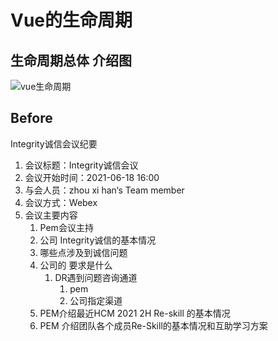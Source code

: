 # Vue的生命周期
## 生命周期总体 介绍图
![vue生命周期](https://cn.vuejs.org/images/lifecycle.png)

## Before



Integrity诚信会议纪要



1. 会议标题：Integrity诚信会议
2. 会议开始时间：2021-06-18 16:00
3. 与会人员：zhou xi han‘s Team member
4. 会议方式：Webex
5. 会议主要内容
   1.  Pem会议主持
    1. 公司 Integrity诚信的基本情况
    2. 哪些点涉及到诚信问题
    3. 公司的 要求是什么
        1. DR遇到问题咨询通道
            1. pem
            2. 公司指定渠道
    4.  PEM介绍最近HCM 2021 2H Re-skill 的基本情况
    5.  PEM 介绍团队各个成员Re-Skill的基本情况和互助学习方案

